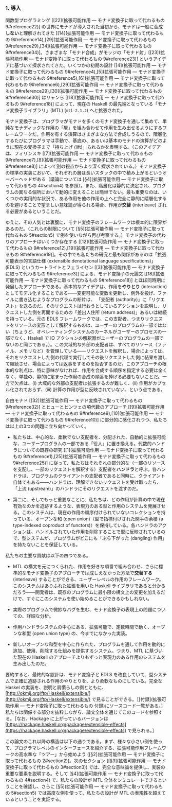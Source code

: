 ### <a name="section1">1. 導入</a>

関数型プログラミング [[22](拡張可能作用 ― モナド変換子に取って代わるもの 9#reference22)] の世界にモナドが導入された当初から、モナドは一般に合成**しない**と理解されてきた [[14](拡張可能作用 ― モナド変換子に取って代わるもの 9#reference14),[29](拡張可能作用 ― モナド変換子に取って代わるもの 9#reference29),[34](拡張可能作用 ― モナド変換子に取って代わるもの 9#reference34)]。さまざまな「モナド合成」がモッジの「モナド射」[[23](拡張可能作用 ― モナド変換子に取って代わるもの 9#reference23)] というアイデアに基づいて探求されてきた。いくつかの初期の設計 [[4](拡張可能作用 ― モナド変換子に取って代わるもの 9#reference4),[5](拡張可能作用 ― モナド変換子に取って代わるもの 9#reference5),[6](拡張可能作用 ― モナド変換子に取って代わるもの 9#reference6),[29](拡張可能作用 ― モナド変換子に取って代わるもの 9#reference29),[30](拡張可能作用 ― モナド変換子に取って代わるもの 9#reference30)] はリャンら [[18](拡張可能作用 ― モナド変換子に取って代わるもの 9#reference18)] によって、現在の Haskell の最先端となっている「モナド変換子ライブラリ」(MTL) (`mtl-2.1.2`) へと拡張された。

モナド変換子は、プログラマがモナドを多くのモナド変換子を通して集めて、単純なモナディックな作用の「層」を組み合わせて作用を生み出せるようにするフレームワークだ。作用を有する演算はさまざまな方法で合成しうるので、階層化するたびにプログラマは手動で、基底の、あるいは基本のモナドの演算がどのように現在の変換子まで「持ち上げ (lift)」られるかを表明する。（このアイデアは、フィリンスキ [[7](拡張可能作用 ― モナド変換子に取って代わるもの 9#reference7),[8](拡張可能作用 ― モナド変換子に取って代わるもの 9#reference8)] によって別の視点からより深く探求されている。）モナド変換子の標準の実装において、それぞれの層は長いスタックの中で積み上がるというオーバーヘッドがある（議論については [§4](拡張可能作用 ― モナド変換子に取って代わるもの 4#section4) を参照）。また、階層化は静的に決定され、プログラムの異なる個所において動的に変えることは簡単でない。最も重要なのは、いくつかの実用的な状況で、ある作用を他の作用の上へと完全に静的に階層化するのを避けることで望ましい意味論が得られる場合、作用が**交替** (interleave) される必要があるということだ。

ゆえに、その人気とは裏腹に、モナド変換子のフレームワークは根本的に限界があるのだ。（これらの制限について [§5](拡張可能作用 ― モナド変換子に取って代わるもの 5#section5) で例を使いながら再び考察する。）モナド変換子の代わりのアプローチはいくつか存在する [[12](拡張可能作用 ― モナド変換子に取って代わるもの 9#reference12),[19](拡張可能作用 ― モナド変換子に取って代わるもの 9#reference19)]。その中でも私たちの研究と最も関係があるのは「拡張可能表示的言語仕様 (extensible denotational language specifications)」(EDLS) というカートライトとフェライセン [[3](拡張可能作用 ― モナド変換子に取って代わるもの 9#reference3)] による、モナド変換子の元論文 [[18](拡張可能作用 ― モナド変換子に取って代わるもの 9#reference18)] とほぼ同時期に発展したアプローチである。基本的なアイデアは、作用を**やりとり** (interaction) としてモデル化することである――変更可能な変数を更新し、例外を投げ、ファイルに書き込むようなプログラムの断片は、
「支配者 (authority)」に「リクエスト」を送るのだ。そのリクエストは行おうとしているアクションを説明し、リクエストした側を再開するための「差出人住所 (return address)」あるいは継続を持っている。元の EDLS フレームワークでは、この支配者、つまりリクエストをリソースの変形として解釈するものは、ユーザーのプログラムの一部ではない（ちょうど、オペレーティングシステムのカーネルがユーザーのプロセスの一部でなく、Haskell で IO アクションの解釈器がユーザーのプログラムの一部でないのと同じである。）。この大域的な外部の支配者は、すべてのリソース（ファイル、メモリなど）を管理している――リクエストを解釈し、場合によっては、それをリクエストした側の代理で実行してその後リクエストした側に結果を渡して継続させ、場合によっては返事をするのを拒否するのだ。このアプローチの根本的な利点は、特に意味がなければ、作用を合成する順序を指定する必要は全くなく、単独の、静的に定まった作用の合成の順番を捧げる必要もないことだ。一方で欠点は、(i) 大域的な外部の支配者は拡張するのが難しく、(ii) 作用がカプセル化されておらず、(iii) 計算の作用が型に反映されていない、という点である。

自由モナド [[32](拡張可能作用 ― モナド変換子に取って代わるもの 9#reference32)] とヒューとヒンツェの項代数のアプローチ [[9](拡張可能作用 ― モナド変換子に取って代わるもの 9#reference9),[10](拡張可能作用 ― モナド変換子に取って代わるもの 9#reference10)]  に部分的に感化されつつ、私たちは以上の3つの問題に立ち向かっていく。

* 私たちは、中心的な、柔軟でない支配者を、分配された、自動的に拡張可能な、ユーザープログラムの一部である「役人」に置き換える。代数的ハンドラについての既存の研究 [[1](拡張可能作用 ― モナド変換子に取って代わるもの 9#reference1),[25](拡張可能作用 ― モナド変換子に取って代わるもの 9#reference25)] に従って、私たちはそれぞれの部分的な（一部のリソースを支配し、一部のリクエストを解釈する）支配者を**ハンドラ**と呼ぶ。各ハンドラは、プログラムのクライアントの支配者であると同時に、クライアント自体でもある――ハンドラは、理解できないリクエストを受け取ったら、「上流 (upstream)」のハンドラにそのリクエストを渡すのだ。

* 第二に、そしてもっと重要なことに、私たちは、どの作用が計算の中で現在有効なのかを追跡するような、表現力のある型と作用のシステムを発展させる。このシステムは、現在の作用の順序付けられていないコレクションを持っている、オープンな和 (open union)（型で指標付けされた関手の余積 (a type-indexed coproduct of functors)）を保持している。各ハンドラのアクションは、ハンドルされていた作用を削除することで型に反映されているので、型システムが、プログラムがどこにも「ぶら下がった (dangling) 作用」を持たないことを保証している。

私たちの主要な貢献は以下の四つである。

* MTL の構文を元につくられた、作用を好きな順番で組み合わせ、さらに標準的なモナド変換子のアプローチでは成しえなかった方法で**交替する** (interleave) することができる、ユーザーレベルの作用のフレームワーク。このシステムはありふれた拡張を用いた Haskell ライブラリであると分かるだろう――開発者は、既存のプログラムに最小限の構文上の変更を加えるだけで、すぐにこのシステムを使い始めることができるかもしれない。

* 実際のプログラムで微妙なバグを生む、モナド変換子の表現上の問題についての、詳細な分析。

* 作用ハンドラシステムの中心にある、拡張可能で、定数時間で動く、オープンな和型 (open union type) の、今までになかった実装。

* 新しいオープンな和型を中心に作られた、プログラムを通して作用を動的に追加、使用、削除する仕組みを提供するシステム。つまり、MTL に基づいた現在の Haskell のアプローチよりもずっと表現力のある作用のシステムを生み出したのだ。

要約すると、最終的な設計は、モナド変換子と EDLS を改良していて、型システムで正確に追跡される作用のやりとりを、より柔軟なものにしている。完全な Haskel の実装を、説明と肩慣らしの例とともに、[http://okmij.org/ftp/Haskell/extensible/](http://okmij.org/ftp/Haskell/extensible/) で見ることができる。［[付録](拡張可能作用 ― モナド変換子に取って代わるもの 付録)にソースコード一覧がある。］私たちは関係する部分を抜粋しながら、論文全体を通じてこのコードを参照する。［なお、Hackage に上がっているバージョンは [https://hackage.haskell.org/package/extensible-effects](https://hackage.haskell.org/package/extensible-effects) で見られる。］

この論文のこれ以降の構造は以下の通りである。まず、様々な小さい例を使って、プログラマレベルのインターフェースを紹介する、拡張可能作用フレームワークの高水準な「ツアー」から始めよう ([§2](拡張可能作用 ― モナド変換子に取って代わるもの 2#section2))。次のセクション ([§3](拡張可能作用 ― モナド変換子に取って代わるもの 3#section3)) では、完全な意味論を提供し、実装の重要な要素を説明する。そして [§4](拡張可能作用 ― モナド変換子に取って代わるもの 4#section4) で、私たちの設計が MTL 全体をシミュレートできるということを確認し、さらに [§5](拡張可能作用 ― モナド変換子に取って代わるもの 5#section5) では高度な例を使って、私たちの設計が MTL の表現性を超えているということを実証する。
